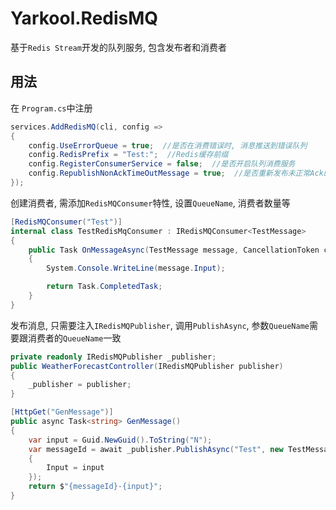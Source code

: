 # Yarkool.RedisMQ

基于`Redis Stream`开发的队列服务, 包含发布者和消费者

## 用法

在 `Program.cs`中注册

```csharp
services.AddRedisMQ(cli, config =>
{
    config.UseErrorQueue = true;  //是否在消费错误时, 消息推送到错误队列
    config.RedisPrefix = "Test:";  //Redis缓存前缀
    config.RegisterConsumerService = false;  //是否开启队列消费服务
    config.RepublishNonAckTimeOutMessage = true;  //是否重新发布未正常Ack的消息到队列, 需要开启`RegisterConsumerService`
});
```

创建消费者, 需添加`RedisMQConsumer`特性, 设置`QueueName`, 消费者数量等

```csharp
[RedisMQConsumer("Test")]
internal class TestRedisMqConsumer : IRedisMQConsumer<TestMessage>
{
    public Task OnMessageAsync(TestMessage message, CancellationToken cancellationToken = default)
    {
        System.Console.WriteLine(message.Input);

        return Task.CompletedTask;
    }
}
```

发布消息, 只需要注入`IRedisMQPublisher`, 调用`PublishAsync`, 参数`QueueName`需要跟消费者的`QueueName`一致

```csharp
private readonly IRedisMQPublisher _publisher;
public WeatherForecastController(IRedisMQPublisher publisher)
{
    _publisher = publisher;
}

[HttpGet("GenMessage")]
public async Task<string> GenMessage()
{
    var input = Guid.NewGuid().ToString("N");
    var messageId = await _publisher.PublishAsync("Test", new TestMessage
    {
        Input = input
    });
    return $"{messageId}-{input}";
}
```

